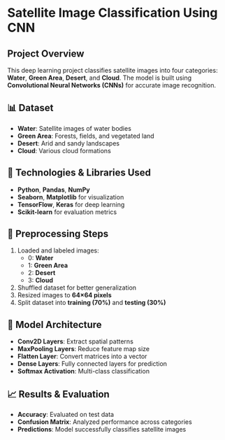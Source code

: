 # Satellite Image Classification Using CNN

##  Project Overview
This deep learning project classifies satellite images into four categories: **Water**, **Green Area**, **Desert**, and **Cloud**. The model is built using **Convolutional Neural Networks (CNNs)** for accurate image recognition.

## 📊 Dataset
- **Water**: Satellite images of water bodies
- **Green Area**: Forests, fields, and vegetated land
- **Desert**: Arid and sandy landscapes
- **Cloud**: Various cloud formations

## 🔧 Technologies & Libraries Used
- **Python**, **Pandas**, **NumPy**
- **Seaborn**, **Matplotlib** for visualization
- **TensorFlow**, **Keras** for deep learning
- **Scikit-learn** for evaluation metrics

## 🔄 Preprocessing Steps
1. Loaded and labeled images:
    - 0: **Water**
    - 1: **Green Area**
    - 2: **Desert**
    - 3: **Cloud**
2. Shuffled dataset for better generalization
3. Resized images to **64×64 pixels**
4. Split dataset into **training (70%)** and **testing (30%)**

## 🤖 Model Architecture
- **Conv2D Layers**: Extract spatial patterns
- **MaxPooling Layers**: Reduce feature map size
- **Flatten Layer**: Convert matrices into a vector
- **Dense Layers**: Fully connected layers for prediction
- **Softmax Activation**: Multi-class classification

## 📈 Results & Evaluation
- **Accuracy**: Evaluated on test data
- **Confusion Matrix**: Analyzed performance across categories
- **Predictions**: Model successfully classifies satellite images

